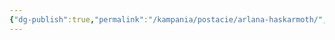 ```yaml
---
{"dg-publish":true,"permalink":"/kampania/postacie/arlana-haskarmoth/","dgPassFrontmatter":true}
---
```


